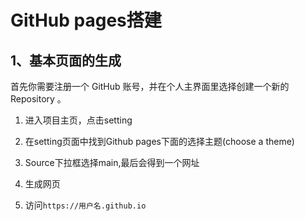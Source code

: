 # GitHub pages搭建

## 1、基本页面的生成

首先你需要注册一个 GitHub 账号，并在个人主界面里选择创建一个新的 Repository 。

1. 进入项目主页，点击setting
2. 在setting页面中找到Github pages下面的选择主题(choose a theme)
3. Source下拉框选择main,最后会得到一个网址
4. 生成网页

5. 访问`https://用户名.github.io`

